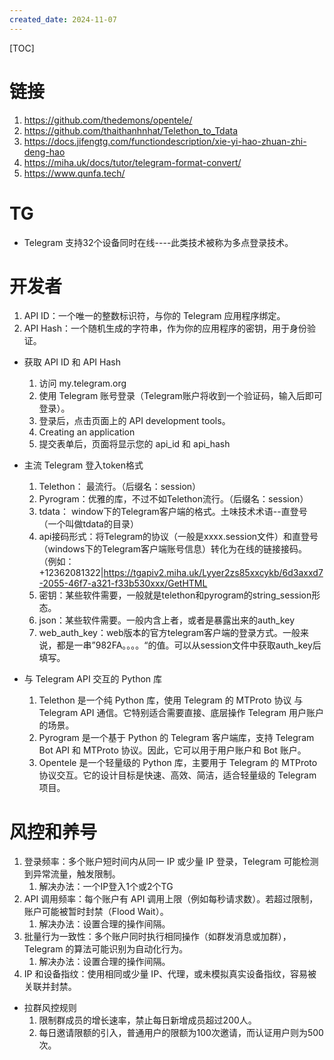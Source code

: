 ```yaml
---
created_date: 2024-11-07
---
```


[TOC]

# 链接
1. https://github.com/thedemons/opentele/
2. https://github.com/thaithanhnhat/Telethon_to_Tdata
3. https://docs.jifengtg.com/functiondescription/xie-yi-hao-zhuan-zhi-deng-hao
4. https://miha.uk/docs/tutor/telegram-format-convert/
5. https://www.qunfa.tech/


# TG

- Telegram 支持32个设备同时在线----此类技术被称为多点登录技术。

# 开发者
1. API ID：一个唯一的整数标识符，与你的 Telegram 应用程序绑定。
2. API Hash：一个随机生成的字符串，作为你的应用程序的密钥，用于身份验证。

- 获取 API ID 和 API Hash
    1. 访问 my.telegram.org
    2. 使用 Telegram 账号登录（Telegram账户将收到一个验证码，输入后即可登录）。
    3. 登录后，点击页面上的 API development tools。
    4. Creating an application 
    5. 提交表单后，页面将显示您的 api_id 和 api_hash


- 主流 Telegram 登入token格式
    1. Telethon： 最流行。（后缀名：session）
    2. Pyrogram：优雅的库，不过不如Telethon流行。（后缀名：session）
    3. tdata： window下的Telegram客户端的格式。土味技术术语--直登号（一个叫做tdata的目录）
    4. api接码形式：将Telegram的协议（一般是xxxx.session文件）和直登号（windows下的Telegram客户端账号信息）转化为在线的链接接码。 （例如： +12362081322|https://tgapiv2.miha.uk/Lyyer2zs85xxcykb/6d3axxd7-2055-46f7-a321-f33b530xxx/GetHTML
    5. 密钥：某些软件需要，一般就是telethon和pyrogram的string_session形态。
    6. json：某些软件需要。一般内含上者，或者是暴露出来的auth_key
    7. web_auth_key：web版本的官方telegram客户端的登录方式。一般来说，都是一串”982FA。。。。“的值。可以从session文件中获取auth_key后填写。


- 与 Telegram API 交互的 Python 库
    1. Telethon 是一个纯 Python 库，使用 Telegram 的 MTProto 协议 与 Telegram API 通信。它特别适合需要直接、底层操作 Telegram 用户账户的场景。
    2. Pyrogram 是一个基于 Python 的 Telegram 客户端库，支持 Telegram Bot API 和 MTProto 协议。因此，它可以用于用户账户和 Bot 账户。
    3. Opentele 是一个轻量级的 Python 库，主要用于 Telegram 的 MTProto 协议交互。它的设计目标是快速、高效、简洁，适合轻量级的 Telegram 项目。


# 风控和养号
1. 登录频率：多个账户短时间内从同一 IP 或少量 IP 登录，Telegram 可能检测到异常流量，触发限制。
    1. 解决办法：一个IP登入1个或2个TG
2. API 调用频率：每个账户有 API 调用上限（例如每秒请求数）。若超过限制，账户可能被暂时封禁（Flood Wait）。
    1. 解决办法：设置合理的操作间隔。
3. 批量行为一致性：多个账户同时执行相同操作（如群发消息或加群），Telegram 的算法可能识别为自动化行为。
    1. 解决办法：设置合理的操作间隔。
4. IP 和设备指纹：使用相同或少量 IP、代理，或未模拟真实设备指纹，容易被关联并封禁。


- 拉群风控规则
    1. 限制群成员的增长速率，禁止每日新增成员超过200人。
    2. 每日邀请限额的引入，普通用户的限额为100次邀请，而认证用户则为500次。